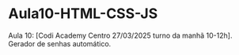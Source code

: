 # Aula10-HTML-CSS-JS
Aula 10: [Codi Academy Centro 27/03/2025 turno da manhã 10-12h]. Gerador de senhas automático.
